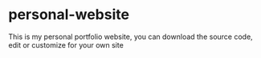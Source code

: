 # personal-website
This is my personal portfolio website, you can download the source code, edit or customize for your own site
